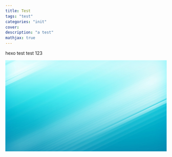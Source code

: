 ```yaml
---
title: Test
tags: "test"
categories: "init"
cover:
description: "a test"
mathjax: true
---
```


hexo
test test
${123}$

![test](https://raw.githubusercontent.com/EverForests/PicGo/master/footer.jpg)
